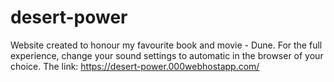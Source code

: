 # desert-power
Website created to honour my favourite book and movie - Dune. For the full experience, change your sound settings to automatic in the browser of your choice.
The link: https://desert-power.000webhostapp.com/
